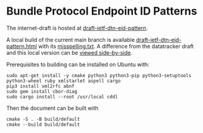# Bundle Protocol Endpoint ID Patterns

The internet-draft is hosted at [draft-ietf-dtn-eid-pattern](https://datatracker.ietf.org/doc/draft-ietf-dtn-eid-pattern/).

A local build of the current main branch is available [draft-ietf-dtn-eid-pattern.html](https://briansipos.github.io/dtn-eid-pattern/draft-ietf-dtn-eid-pattern.html) with its [misspelling.txt](https://briansipos.github.io/dtn-eid-pattern/misspelling.txt).
A difference from the datatracker draft and this local version can be [viewed side-by-side](https://author-tools.ietf.org/diff?doc_1=draft-ietf-dtn-eid-pattern&url_2=https://briansipos.github.io/dtn-eid-pattern/draft-ietf-dtn-eid-pattern.txt&raw=1).

Prerequisites to building can be installed on Ubuntu with:
```
sudo apt-get install -y cmake python3 python3-pip python3-setuptools python3-wheel ruby xmlstarlet aspell cargo
pip3 install xml2rfc abnf
sudo gem install cbor-diag
sudo cargo install --root /usr/local cddl
```

Then the document can be built with
```
cmake -S . -B build/default
cmake --build build/default
```
